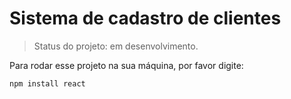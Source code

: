 # Sistema de cadastro de clientes

> Status do projeto: em desenvolvimento.

Para rodar esse projeto na sua máquina, por favor digite: 

```
npm install react
```

